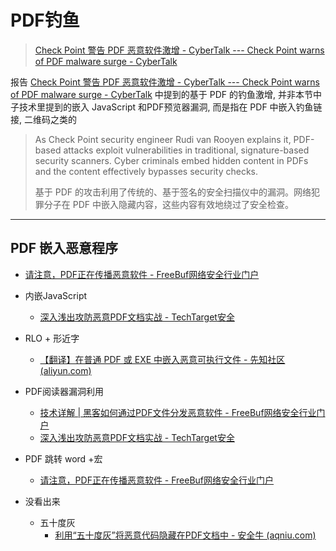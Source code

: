 # PDF钓鱼

> [Check Point 警告 PDF 恶意软件激增 - CyberTalk --- Check Point warns of PDF malware surge - CyberTalk](https://www.cybertalk.org/2024/06/03/check-point-warns-of-pdf-malware-surge/)

报告 [Check Point 警告 PDF 恶意软件激增 - CyberTalk --- Check Point warns of PDF malware surge - CyberTalk](https://www.cybertalk.org/2024/06/03/check-point-warns-of-pdf-malware-surge/)  中提到的基于 PDF 的钓鱼激增, 并非本节中子技术里提到的嵌入 JavaScript 和PDF预览器漏洞, 而是指在 PDF 中嵌入钓鱼链接, 二维码之类的

> As Check Point security engineer Rudi van Rooyen explains it, PDF-based attacks exploit vulnerabilities in traditional, signature-based security scanners. Cyber criminals embed hidden content in PDFs and the content effectively bypasses security checks.
>
> 基于 PDF 的攻击利用了传统的、基于签名的安全扫描仪中的漏洞。网络犯罪分子在 PDF 中嵌入隐藏内容，这些内容有效地绕过了安全检查。

---

## PDF 嵌入恶意程序

- [请注意，PDF正在传播恶意软件 - FreeBuf网络安全行业门户](https://www.freebuf.com/news/333958.html)

  

- 内嵌JavaScript

  - [深入浅出攻防恶意PDF文档实战 - TechTarget安全](https://searchsecurity.techtarget.com.cn/11-18726/)

- RLO + 形近字

  - [【翻译】在普通 PDF 或 EXE 中嵌入恶意可执行文件 - 先知社区 (aliyun.com)](https://xz.aliyun.com/t/14398?time__1311=mqmx9Q0QW4nmD%2FD0Dx2DUEt8DCYmIh3qqx&alichlgref=https%3A%2F%2Fwww.google.com%2F)

- PDF阅读器漏洞利用

  - [技术详解 | 黑客如何通过PDF文件分发恶意软件 - FreeBuf网络安全行业门户](https://www.freebuf.com/articles/network/394052.html)
  - [深入浅出攻防恶意PDF文档实战 - TechTarget安全](https://searchsecurity.techtarget.com.cn/11-18726/)

- PDF 跳转 word +宏

  - [请注意，PDF正在传播恶意软件 - FreeBuf网络安全行业门户](https://www.freebuf.com/news/333958.html)

- 没看出来

  - 五十度灰
    - [利用“五十度灰”将恶意代码隐藏在PDF文档中 - 安全牛 (aqniu.com)](https://www.aqniu.com/threat-alert/6777.html)























